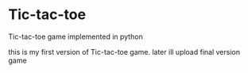 # Tic-tac-toe
Tic-tac-toe game implemented in python


this is my first version of Tic-tac-toe game. later ill upload final version game

